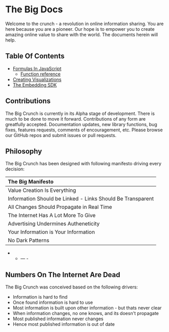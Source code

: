 # The Big Docs

Welcome to the crunch - a revolution in online information sharing. You are here because you are a pioneer. Our hope is to empower you to create amazing online value to share with the world. The documents herein will help.

## Table Of Contents

* [Formulas In JavaScript](./FORMULAS_IN_JAVASCRIPT.md)
  * [Function reference](./FORMULAS_IN_JAVASCRIPT.md#functions)
* [Creating Visualizations](Visualisations.md)
* [The Embedding SDK](./TBC_SDK.md)

## Contributions

The Big Crunch is currently in its Alpha stage of development. There is much to be done to move it forward. Contributions of any form are greatfully accepted. Documentation updates, new library functions, bug fixes, features requests, comments of encouragement, etc. Please browse our GitHub repos and submit issues or pull requests.

## Philosophy

The Big Crunch has been designed with following manifesto driving every decision:

| The Big Manifesto                                          |
| :--------------------------------------------------------- |
| Value Creation Is Everything                               |
| Information Should be Linked - Links Should Be Transparent |
| All Changes Should Propagate in Real Time                  |
| The Internet Has A Lot More To Give                        |
| Advertising Undermines Autheneticity                       |
| Your Information is Your Information                       |
| No Dark Patterns                                           |

* * &mdash; -

## Numbers On The Internet Are Dead

The Big Crunch was conceived based on the following drivers:

* Information is hard to find
* Once found information is hard to use
* Most information is built upon other information - but thats never clear
* When information changes, no one knows, and its doesn't propagate
* Most published information never changes
* Hence most published information is out of date
